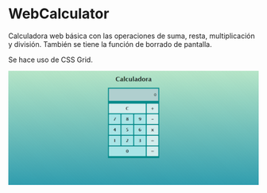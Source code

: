 # WebCalculator
 Calculadora web básica con las operaciones de suma, resta, multiplicación y división. También se tiene la función de borrado de pantalla.
 
 Se hace uso de CSS Grid.

![](/muestra.png)
